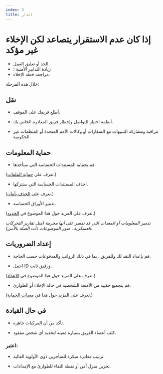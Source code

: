 ```yaml
---
index: 3
title: انذار
---
```

# إذا كان عدم الاستقرار يتصاعد لكن الإخلاء غير مؤكد

*   الحد أو تعليق العمل
*   زيادة التدابير الأمنية ؛
*   مراجعة خطة الإخلاء.

خلال هذه المرحلة:

## نقل

*   أطلع فريقك على الموقف.

*   أنظمة اختبار للتواصل وإخطار فريق المغادرة الخاص بك.

*   مراقبة ومشاركة التنبيهات مع السفارات أو وكالات الأمم المتحدة أو المنظمات غير الحكومية.

## حماية المعلومات

*   قم بحماية المستندات الحساسة التي ستأخذها.

(تعرف على [حماية الملفات](umbrella://information/protecting-files).)

*   احذف المستندات الحساسة التي ستتركها.

(تعرف على [الحذف بأمان](umbrella://information/safely-deleting).)

*   تدمير الأوراق الحساسة.

(تعرف على المزيد حول هذا الموضوع في [الحدود](umbrella://travel/borders).)

_تدمير المعلومات أو المعدات التي قد تفسر على أنها مجرمة (مثل تقارير التحركات العسكرية ، صور الموضوعات ذات الصلة بالأمن)._

## إعداد الضروريات

*   قم بإعداد النقد لك وللفريق ، بما في ذلك الرواتب والمدفوعات حسب الحاجة.

*   احمل ID ورفيق ثابت.

(تعرف على المزيد حول هذا الموضوع في [الإعداد](umbrella://travel/preparation).) 

*   قم بتجميع حقيبة من الأمتعة الشخصية في حالة الإخلاء أو الطوارئ.

(تعرف على المزيد حول هذا في [معدات الحماية](umbrella://travel/protective-equipment).)

## في حال القيادة

*   تأكد من أن المركبات جاهزة.

*   كلف أعضاء الفريق بسيارة معينة لتحديد أي شخص مفقود.

### اعتبر:

*   ترتيب مغادرة مبكرة للمتأجرين ذوي الأولوية العالية.

*   تخزين منزل آمن أو نقطة التقاء للطوارئ مع الإمدادات.